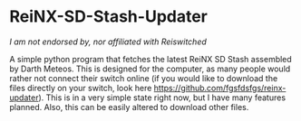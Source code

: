 # ReiNX-SD-Stash-Updater
*I am not endorsed by, nor affiliated with Reiswitched*

A simple python program that fetches the latest ReiNX SD Stash assembled by Darth Meteos. This is designed for the computer, as many people would rather not connect their switch online (if you would like to download the files directly on your switch, look here https://github.com/fgsfdsfgs/reinx-updater). This is in a very simple state right now, but I have many features planned. Also, this can be easily altered to download other files.
